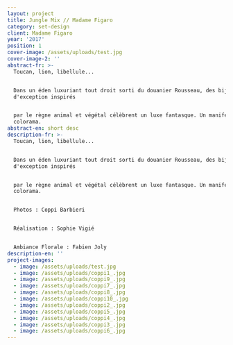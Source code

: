 ```yaml
---
layout: project
title: Jungle Mix // Madame Figaro
category: set-design
client: Madame Figaro
year: '2017'
position: 1
cover-image: /assets/uploads/test.jpg
cover-image-2: ''
abstract-fr: >-
  Toucan, lion, libellule...


  Dans un éden luxuriant tout droit sorti du douanier Rousseau, des bijoux
  d'exception inspirés


  par le règne animal et végétal célèbrent un luxe fantasque. Un manifeste en
  colorama.
abstract-en: short desc
description-fr: >-
  Toucan, lion, libellule...


  Dans un éden luxuriant tout droit sorti du douanier Rousseau, des bijoux
  d'exception inspirés


  par le règne animal et végétal célèbrent un luxe fantasque. Un manifeste en
  colorama.


  Photos : Coppi Barbieri 


  Réalisation : Sophie Vigié


  Ambiance Florale : Fabien Joly
description-en: ''
project-images:
  - image: /assets/uploads/test.jpg
  - image: /assets/uploads/coppi1_.jpg
  - image: /assets/uploads/coppi9_.jpg
  - image: /assets/uploads/coppi7_.jpg
  - image: /assets/uploads/coppi8_.jpg
  - image: /assets/uploads/coppi10_.jpg
  - image: /assets/uploads/coppi2_.jpg
  - image: /assets/uploads/coppi5_.jpg
  - image: /assets/uploads/coppi4_.jpg
  - image: /assets/uploads/coppi3_.jpg
  - image: /assets/uploads/coppi6_.jpg
---
```


